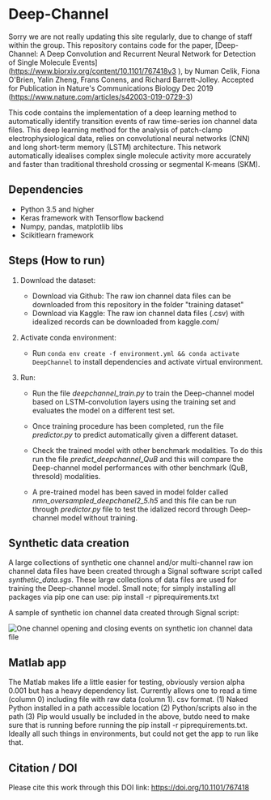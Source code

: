 # Deep-Channel
Sorry we are not really updating this site regularly, due to change of staff within the group.
This repository contains code for the paper, [Deep-Channel: A Deep Convolution and Recurrent Neural Network for Detection of Single Molecule Events] (https://www.biorxiv.org/content/10.1101/767418v3 ), by Numan Celik, Fiona O'Brien, Yalin Zheng, Frans Conens, and Richard Barrett-Jolley.
Accepted for Publication in Nature's Communications Biology Dec 2019 (https://www.nature.com/articles/s42003-019-0729-3)

This code contains the implementation of a deep learning method to automatically identify transition events of raw time-series ion channel data files. This deep learning method for the analysis of patch-clamp electrophysiological data, relies on convolutional neural networks (CNN) and long short-term memory (LSTM) architecture. This network automatically idealises complex single molecule activity more accurately and faster than traditional threshold crossing or segmental K-means (SKM). 

## Dependencies
* Python 3.5 and higher
* Keras framework with Tensorflow backend
* Numpy, pandas, matplotlib libs
* Scikitlearn framework

## Steps (How to run)
1. Download the dataset:
    * Download via Github:
     The raw ion channel data files can be downloaded from this repository in the folder "training dataset"
    * Download via Kaggle:
     The raw ion channel data files (.csv) with idealized records can be downloaded from kaggle.com/

2. Activate conda environment:

    * Run `conda env create -f environment.yml && conda activate DeepChannel` to install dependencies and activate virtual environment. 


3. Run:
   * Run the file *deepchannel_train.py* to train the Deep-channel model based on LSTM-convolution layers using the training set and evaluates the model on a different test set.
   
   * Once training procedure has been completed, run the file *predictor.py* to predict automatically given a different dataset. 

   * Check the trained model with other benchmark modalities. To do this run the file *predict_deepchannel_QuB* and this will compare the Deep-channel model performances with other benchmark (QuB, thresold) modalities.
   
   * A pre-trained model has been saved in model folder called *nmn_oversampled_deepchanel2_5.h5* and this file can be run through *predictor.py* file to test the idalized record through Deep-channel model without training.
   
## Synthetic data creation
A large collections of synthetic one channel and/or multi-channel raw ion channel data files have been created through a Signal software script called *synthetic_data.sgs*. 
These large collections of data files are used for training the Deep-channel model. 
Small note; for simply installing all packages via pip one can use: pip install -r piprequirements.txt

A sample of synthetic ion channel data created through Signal script:

![One channel opening and closing events on synthetic ion channel data file](synthetic_data_creation/ion_channel4.png)

## Matlab app
The Matlab makes life a little easier for testing, obviously version alpha 0.001
but has a heavy dependency list.
Currently allows one to read a time (column 0) including file with raw data (column 1).
csv format.
(1) Naked Python installed in a path accessible location
(2) Python/scripts also in the path
(3) Pip would usually be included in the above, butdo need to
make sure that is running before running the 
pip install -r piprequirements.txt.  Ideally all such things
in environments, but could not get the app to run like that.


## Citation / DOI
Please cite this work through this DOI link:
https://doi.org/10.1101/767418
